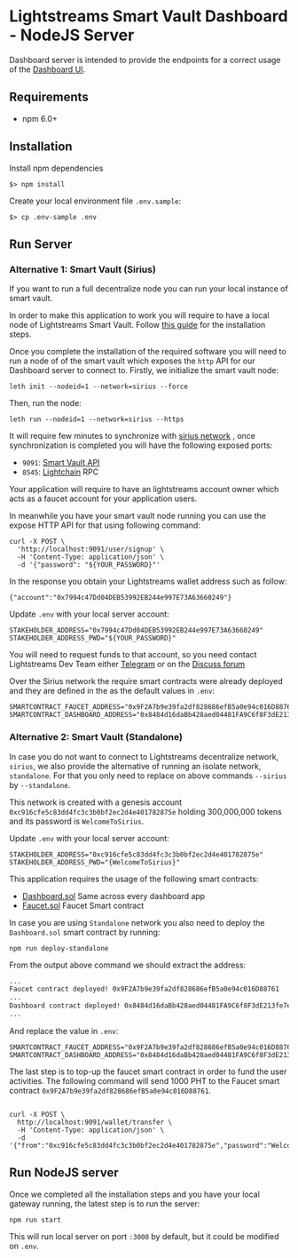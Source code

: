 # Lightstreams Smart Vault Dashboard - NodeJS Server

Dashboard server is intended to provide the endpoints for a correct usage of the [Dashboard UI](/app).

## Requirements
- npm 6.0+

## Installation

Install npm dependencies
```
$> npm install
```

Create your local environment file `.env.sample`:
```
$> cp .env-sample .env
```

## Run Server

### Alternative 1: Smart Vault (Sirius)

If you want to run a full decentralize node you can run your local instance of smart vault.

In order to make this application to work you will require to have a local node
of Lightstreams Smart Vault. Follow [this guide](https://docs.lightstreams.network/getting-started/install/)
for the installation steps.

Once you complete the installation of the required software you will need to run
a node of of the smart vault which exposes the `http` API for our Dashboard server to
connect to. Firstly, we initialize the smart vault node:
```
leth init --nodeid=1 --network=sirius --force
```

Then, run the node:
```
leth run --nodeid=1 --network=sirius --https
```

It will require few minutes to synchronize with [sirius network](https://explorer.sirius.lightstreams.io)
, once synchronization is completed you will have the following exposed ports:
- `9091`: [Smart Vault API](https://docs.lightstreams.network/api-docs/)
- `8545`: [Lightchain](https://github.com/lightstreams-network/lightchain) RPC

Your application will require to have an lightstreams account owner which acts
as a faucet account for your application users.

In meanwhile you have your smart vault node running you can use the expose HTTP API
for that using following command:

```
curl -X POST \
  'http://localhost:9091/user/signup' \
  -H 'Content-Type: application/json' \
  -d '{"password": "${YOUR_PASSWORD}"'
```

In the response you obtain your Lightstreams wallet address such as follow:
```
{"account":"0x7994c47Dd04DEB53992EB244e997E73A63660249"}
```

Update `.env` with your local server account:
```
STAKEHOLDER_ADDRESS="0x7994c47Dd04DEB53992EB244e997E73A63660249"
STAKEHOLDER_ADDRESS_PWD="${YOUR_PASSWORD}"
```

You will need to request funds to that account, so you need contact Lightstreams Dev Team
either [Telegram](https://t.me/LightstreamsDevelopers) or on the [Discuss forum](https://discuss.lightstreams.network/c/dev)

Over the Sirius network the require smart contracts were already deployed and they are
defined in the as the default values in `.env`:
```
SMARTCONTRACT_FAUCET_ADDRESS="0x9F2A7b9e39fa2df828686efB5a0e94c016D88761"
SMARTCONTRACT_DASHBOARD_ADDRESS="0x8484d16daBb428aed04481FA9C6f8F3dE213fe7e"
```

### Alternative 2: Smart Vault (Standalone)

In case you do not want to connect to Lightstreams decentralize network, `sirius`, we also provide
the alternative of running an isolate network, `standalone`. For that you only
need to replace on above commands `--sirius` by `--standalone`.

This network is created with a genesis account `0xc916cfe5c83dd4fc3c3b0bf2ec2d4e401782875e`
holding 300,000,000 tokens and its password is `WelcomeToSirius`.

Update `.env` with your local server account:
```
STAKEHOLDER_ADDRESS="0xc916cfe5c83dd4fc3c3b0bf2ec2d4e401782875e"
STAKEHOLDER_ADDRESS_PWD="{WelcomeToSirius}"
```

This application requires the usage of the following smart contracts:
- [Dashboard.sol](/server/contracts/Dashboard.sol) Same across every dashboard app
- [Faucet.sol](/server/contracts/Faucet.sol) Faucet Smart contract


In case you are using `Standalone` network you also need to deploy the
`Dashboard.sol` smart contract by running:
```
npm run deploy-standalone
```

From the output above command we should extract the address:
```bash
...
Faucet contract deployed! 0x9F2A7b9e39fa2df828686efB5a0e94c016D88761
...
Dashboard contract deployed! 0x8484d16daBb428aed04481FA9C6f8F3dE213fe7e
...
```

And replace the value in `.env`:
```
SMARTCONTRACT_FAUCET_ADDRESS="0x9F2A7b9e39fa2df828686efB5a0e94c016D88761"
SMARTCONTRACT_DASHBOARD_ADDRESS="0x8484d16daBb428aed04481FA9C6f8F3dE213fe7e"
```

The last step is to top-up the faucet smart contract in order to fund the user activities.
The following command will send 1000 PHT to the Faucet smart contract `0x9F2A7b9e39fa2df828686efB5a0e94c016D88761`.
```

curl -X POST \
  http://localhost:9091/wallet/transfer \
  -H 'Content-Type: application/json' \
  -d '{"from":"0xc916cfe5c83dd4fc3c3b0bf2ec2d4e401782875e","password":"WelcomeToSirius","to":"0x9F2A7b9e39fa2df828686efB5a0e94c016D88761","amount_wei":"1000000000000000000000"}'
  ```
## Run NodeJS server

Once we completed all the installation steps and you have your local gateway running,
the latest step is to run the server:
```
npm run start
```

This will run local server on port `:3000` by default, but it could be modified
on `.env`.